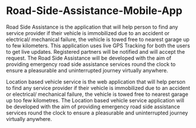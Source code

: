# Road-Side-Assistance-Mobile-App


Road Side Assistance is the application that will help person to find any service provider if their vehicle is immobilized due to an accident or electrical/ mechanical failure, the vehicle is towed free to nearest garage up to few kilometers. This application uses live GPS Tracking for both the users to get live updates. Registered partners will be notified and will accept the request. The Road Side Assistance will be developed with the aim of providing emergency road side assistance services round the clock to ensure a pleasurable and uninterrupted journey virtually anywhere.

Location based vehicle service is the web application that will help person to find any service provider if their vehicle is immobilized due to an accident or electrical/ mechanical failure, the vehicle is towed free to nearest garage up too few kilometres. The Location based vehicle service application will be developed with the aim of providing emergency road side assistance services round the clock to ensure a pleasurable and uninterrupted journey virtually anywhere.


